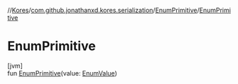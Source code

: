 //[Kores](../../../index.md)/[com.github.jonathanxd.kores.serialization](../index.md)/[EnumPrimitive](index.md)/[EnumPrimitive](-enum-primitive.md)

# EnumPrimitive

[jvm]\
fun [EnumPrimitive](-enum-primitive.md)(value: [EnumValue](../../com.github.jonathanxd.kores.base/-enum-value/index.md))
